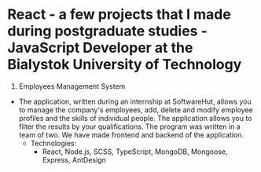 # React - a few projects that I made during postgraduate studies - JavaScript Developer at the Bialystok University of Technology

1. Employees Management System

- The application, written during an internship at SoftwareHut, allows you to manage the company's employees, add, delete and modify employee profiles and the skills of individual people. The application allows you to filter the results by your qualifications. The program was written in a team of two. We have made frontend and backend of the application.
  - Technologies:
    - React, Node.js, SCSS, TypeScript, MongoDB, Mongoose, Express, AntDesign
